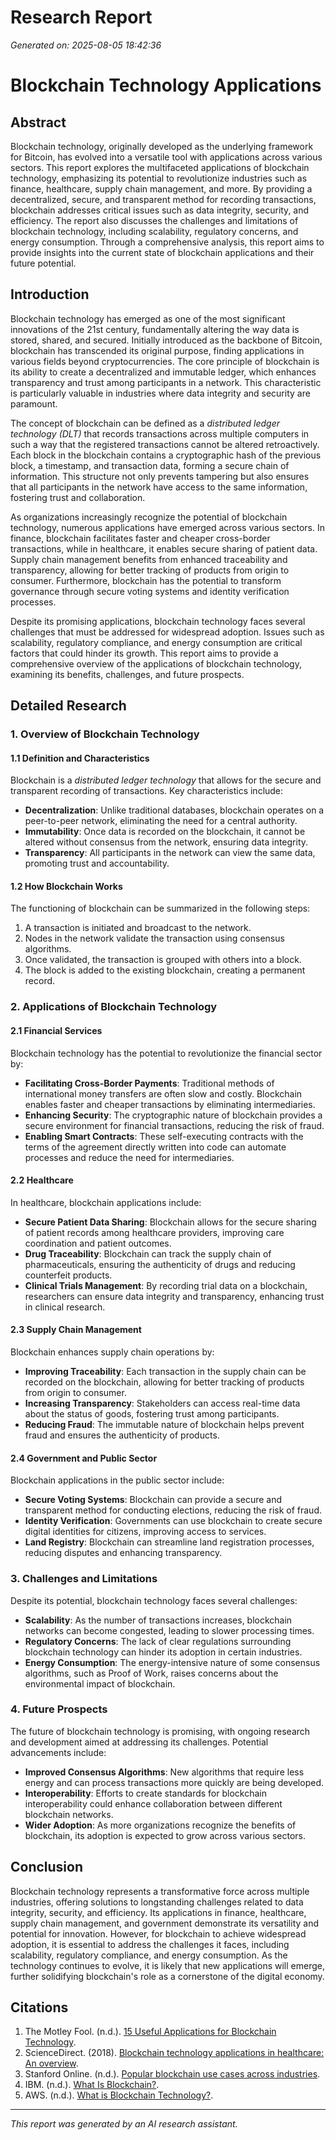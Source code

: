 # Research Report
*Generated on: 2025-08-05 18:42:36*

# Blockchain Technology Applications

## Abstract
Blockchain technology, originally developed as the underlying framework for Bitcoin, has evolved into a versatile tool with applications across various sectors. This report explores the multifaceted applications of blockchain technology, emphasizing its potential to revolutionize industries such as finance, healthcare, supply chain management, and more. By providing a decentralized, secure, and transparent method for recording transactions, blockchain addresses critical issues such as data integrity, security, and efficiency. The report also discusses the challenges and limitations of blockchain technology, including scalability, regulatory concerns, and energy consumption. Through a comprehensive analysis, this report aims to provide insights into the current state of blockchain applications and their future potential.

## Introduction
Blockchain technology has emerged as one of the most significant innovations of the 21st century, fundamentally altering the way data is stored, shared, and secured. Initially introduced as the backbone of Bitcoin, blockchain has transcended its original purpose, finding applications in various fields beyond cryptocurrencies. The core principle of blockchain is its ability to create a decentralized and immutable ledger, which enhances transparency and trust among participants in a network. This characteristic is particularly valuable in industries where data integrity and security are paramount.

The concept of blockchain can be defined as a *distributed ledger technology (DLT)* that records transactions across multiple computers in such a way that the registered transactions cannot be altered retroactively. Each block in the blockchain contains a cryptographic hash of the previous block, a timestamp, and transaction data, forming a secure chain of information. This structure not only prevents tampering but also ensures that all participants in the network have access to the same information, fostering trust and collaboration.

As organizations increasingly recognize the potential of blockchain technology, numerous applications have emerged across various sectors. In finance, blockchain facilitates faster and cheaper cross-border transactions, while in healthcare, it enables secure sharing of patient data. Supply chain management benefits from enhanced traceability and transparency, allowing for better tracking of products from origin to consumer. Furthermore, blockchain has the potential to transform governance through secure voting systems and identity verification processes.

Despite its promising applications, blockchain technology faces several challenges that must be addressed for widespread adoption. Issues such as scalability, regulatory compliance, and energy consumption are critical factors that could hinder its growth. This report aims to provide a comprehensive overview of the applications of blockchain technology, examining its benefits, challenges, and future prospects.

## Detailed Research
### 1. Overview of Blockchain Technology
#### 1.1 Definition and Characteristics
Blockchain is a *distributed ledger technology* that allows for the secure and transparent recording of transactions. Key characteristics include:
* **Decentralization**: Unlike traditional databases, blockchain operates on a peer-to-peer network, eliminating the need for a central authority.
* **Immutability**: Once data is recorded on the blockchain, it cannot be altered without consensus from the network, ensuring data integrity.
* **Transparency**: All participants in the network can view the same data, promoting trust and accountability.

#### 1.2 How Blockchain Works
The functioning of blockchain can be summarized in the following steps:
1. A transaction is initiated and broadcast to the network.
2. Nodes in the network validate the transaction using consensus algorithms.
3. Once validated, the transaction is grouped with others into a block.
4. The block is added to the existing blockchain, creating a permanent record.

### 2. Applications of Blockchain Technology
#### 2.1 Financial Services
Blockchain technology has the potential to revolutionize the financial sector by:
* **Facilitating Cross-Border Payments**: Traditional methods of international money transfers are often slow and costly. Blockchain enables faster and cheaper transactions by eliminating intermediaries.
* **Enhancing Security**: The cryptographic nature of blockchain provides a secure environment for financial transactions, reducing the risk of fraud.
* **Enabling Smart Contracts**: These self-executing contracts with the terms of the agreement directly written into code can automate processes and reduce the need for intermediaries.

#### 2.2 Healthcare
In healthcare, blockchain applications include:
* **Secure Patient Data Sharing**: Blockchain allows for the secure sharing of patient records among healthcare providers, improving care coordination and patient outcomes.
* **Drug Traceability**: Blockchain can track the supply chain of pharmaceuticals, ensuring the authenticity of drugs and reducing counterfeit products.
* **Clinical Trials Management**: By recording trial data on a blockchain, researchers can ensure data integrity and transparency, enhancing trust in clinical research.

#### 2.3 Supply Chain Management
Blockchain enhances supply chain operations by:
* **Improving Traceability**: Each transaction in the supply chain can be recorded on the blockchain, allowing for better tracking of products from origin to consumer.
* **Increasing Transparency**: Stakeholders can access real-time data about the status of goods, fostering trust among participants.
* **Reducing Fraud**: The immutable nature of blockchain helps prevent fraud and ensures the authenticity of products.

#### 2.4 Government and Public Sector
Blockchain applications in the public sector include:
* **Secure Voting Systems**: Blockchain can provide a secure and transparent method for conducting elections, reducing the risk of fraud.
* **Identity Verification**: Governments can use blockchain to create secure digital identities for citizens, improving access to services.
* **Land Registry**: Blockchain can streamline land registration processes, reducing disputes and enhancing transparency.

### 3. Challenges and Limitations
Despite its potential, blockchain technology faces several challenges:
* **Scalability**: As the number of transactions increases, blockchain networks can become congested, leading to slower processing times.
* **Regulatory Concerns**: The lack of clear regulations surrounding blockchain technology can hinder its adoption in certain industries.
* **Energy Consumption**: The energy-intensive nature of some consensus algorithms, such as Proof of Work, raises concerns about the environmental impact of blockchain.

### 4. Future Prospects
The future of blockchain technology is promising, with ongoing research and development aimed at addressing its challenges. Potential advancements include:
* **Improved Consensus Algorithms**: New algorithms that require less energy and can process transactions more quickly are being developed.
* **Interoperability**: Efforts to create standards for blockchain interoperability could enhance collaboration between different blockchain networks.
* **Wider Adoption**: As more organizations recognize the benefits of blockchain, its adoption is expected to grow across various sectors.

## Conclusion
Blockchain technology represents a transformative force across multiple industries, offering solutions to longstanding challenges related to data integrity, security, and efficiency. Its applications in finance, healthcare, supply chain management, and government demonstrate its versatility and potential for innovation. However, for blockchain to achieve widespread adoption, it is essential to address the challenges it faces, including scalability, regulatory compliance, and energy consumption. As the technology continues to evolve, it is likely that new applications will emerge, further solidifying blockchain's role as a cornerstone of the digital economy.

## Citations
1. The Motley Fool. (n.d.). [15 Useful Applications for Blockchain Technology](https://www.fool.com/investing/stock-market/market-sectors/financials/blockchain-stocks/blockchain-applications/).
2. ScienceDirect. (2018). [Blockchain technology applications in healthcare: An overview](https://www.sciencedirect.com/science/article/pii/S266660302100021X).
3. Stanford Online. (n.d.). [Popular blockchain use cases across industries](https://online.stanford.edu/popular-blockchain-use-cases-across-industries).
4. IBM. (n.d.). [What Is Blockchain?](https://www.ibm.com/think/topics/blockchain).
5. AWS. (n.d.). [What is Blockchain Technology?](https://aws.amazon.com/what-is/blockchain/).

---
*This report was generated by an AI research assistant.*
